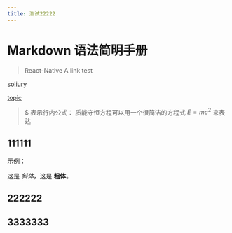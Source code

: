 ```yaml
---
title: 测试22222
---
```


# Markdown 语法简明手册

> React-Native A link test

[soliury](https://cnodejs.org/user/soliury)

[topic](https://cnodejs.org/topic/559bd1b91e5c761761468884)

> $ 表示行内公式： 
   质能守恒方程可以用一个很简洁的方程式 $E=mc^2$ 来表达


## 111111

示例：

这是 *斜体*，这是 **粗体**。

## 222222

## 3333333


